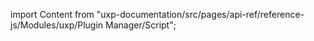 
import Content from "uxp-documentation/src/pages/api-ref/reference-js/Modules/uxp/Plugin Manager/Script";

<Content query="product=photoshop"/>
